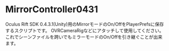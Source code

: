 MirrorController0431
====================
Oculus Rift SDK 0.4.3.1(Unity)用のMirrorモードのOn/OffをPlayerPrefsに保存するスクリプトです。
OVRCameraRigなどにアタッチして使用してください。
これでシーンファイルを跨いでもミラーモードのOn/Offを引き継ぐことが出来ます。

